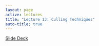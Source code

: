```yaml
---
layout: page
active: lectures
title: "Lecture 13: Culling Techniques"
auto-title: true
---
```



<a href="https://docs.google.com/presentation/d/1rxtJKmFvSRkB8lAG9b7bt7syb8ckXHrqFp3S6tO59hE/edit?usp=sharing" class="btn btn-info">Slide Deck</a>


<!-- http://www.gamesindustry.biz/articles/2016-12-07-overview-on-popular-occlusion-culling-techniques -->


